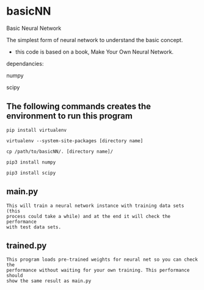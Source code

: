 # basicNN
Basic Neural Network

The simplest form of neural network to understand the basic concept.

- this code is based on a book, Make Your Own Neural Network.

dependancies:
    
numpy

scipy


## The following commands creates the environment to run this program

    pip install virtualenv

    virtualenv --system-site-packages [directory name]

    cp /path/to/basicNN/. [directory name]/

    pip3 install numpy

    pip3 install scipy


## main.py
    This will train a neural network instance with training data sets (this 
    process could take a while) and at the end it will check the performance 
    with test data sets. 

## trained.py
    This program loads pre-trained weights for neural net so you can check the 
    performance without waiting for your own training. This performance should
    show the same result as main.py 
